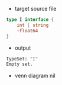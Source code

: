 - target source file
```go
type I interface {
	int | string
	~float64
}
```

- output
```bash
TypeSet: "I"
Empty set.
```

- venn diagram
nil
